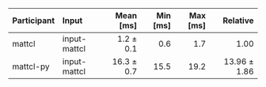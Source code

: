 | Participant | Input | Mean [ms] | Min [ms] | Max [ms] | Relative |
|:---|:---|---:|---:|---:|---:|
| mattcl | input-mattcl | 1.2 ± 0.1 | 0.6 | 1.7 | 1.00 |
| mattcl-py | input-mattcl | 16.3 ± 0.7 | 15.5 | 19.2 | 13.96 ± 1.86 |
